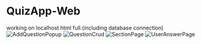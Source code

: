 # QuizApp-Web
working on localhost html full.(including database connection)
![AddQuestionPopup](https://github.com/idrisuluu/QuizApp-Web/assets/92122521/c3d8f883-04a9-439e-9d62-9a38fd8840a9)
![QuestionCrud](https://github.com/idrisuluu/QuizApp-Web/assets/92122521/43dca1ad-5d5b-41ff-a9e7-63c922fe6fd3)
![SectionPage](https://github.com/idrisuluu/QuizApp-Web/assets/92122521/76b3f0a7-e98f-42bf-af00-fd75a4f6f8d0)
![UserAnswerPage](https://github.com/idrisuluu/QuizApp-Web/assets/92122521/82ff926a-eade-43a1-a3f2-d7819a4a4497)
